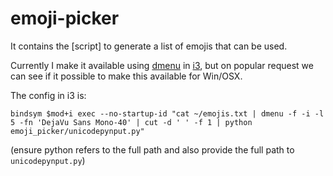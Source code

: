 # emoji-picker

It contains the [script] to generate a list of emojis that can be used.

Currently I make it available using [dmenu](https://wiki.archlinux.org/index.php/Dmenu) in [i3](https://wiki.archlinux.org/index.php/i3), but on popular request we can see if it possible to make this available for Win/OSX.

The config in i3 is:

    bindsym $mod+i exec --no-startup-id "cat ~/emojis.txt | dmenu -f -i -l 5 -fn 'DejaVu Sans Mono-40' | cut -d ' ' -f 1 | python emoji_picker/unicodepynput.py"

(ensure python refers to the full path and also provide the full path to `unicodepynput.py`)
